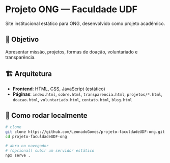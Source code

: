 # Projeto ONG — Faculdade UDF

Site institucional estático para ONG, desenvolvido como projeto acadêmico.

## 🎯 Objetivo
Apresentar missão, projetos, formas de doação, voluntariado e transparência.

## 🏗️ Arquitetura
- **Frontend**: HTML, CSS, JavaScript (estático)
- **Páginas**: `index.html`, `sobre.html`, `transparencia.html`, `projetos/*.html`, `doacao.html`, `voluntariado.html`, `contato.html`, `blog.html`

## 🚀 Como rodar localmente
```bash
# clone
git clone https://github.com/LeonadoGomes/projeto-faculdadeUDF-ong.git
cd projeto-faculdadeUDF-ong

# abra no navegador
# (opcional) subir um servidor estático
npx serve .
